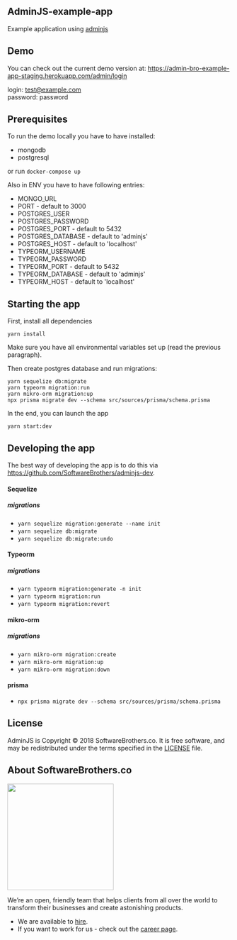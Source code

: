 ## AdminJS-example-app

Example application using [adminjs](https://github.com/SoftwareBrothers/adminjs)

## Demo

You can check out the current demo version at: https://admin-bro-example-app-staging.herokuapp.com/admin/login

login: test@example.com  
password: password

## Prerequisites

To run the demo locally you have to have installed:

* mongodb
* postgresql

or run `docker-compose up`

Also in ENV you have to have following entries:

* MONGO_URL
* PORT - default to 3000
* POSTGRES_USER
* POSTGRES_PASSWORD
* POSTGRES_PORT - default to 5432
* POSTGRES_DATABASE - default to 'adminjs'
* POSTGRES_HOST - default to 'localhost'
* TYPEORM_USERNAME
* TYPEORM_PASSWORD
* TYPEORM_PORT - default to 5432
* TYPEORM_DATABASE - default to 'adminjs'
* TYPEORM_HOST - default to 'localhost'

## Starting the app

First, install all dependencies

```
yarn install
```

Make sure you have all environmental variables set up (read the previous paragraph).

Then create postgres database and run migrations:

```
yarn sequelize db:migrate
yarn typeorm migration:run
yarn mikro-orm migration:up
npx prisma migrate dev --schema src/sources/prisma/schema.prisma
```

In the end, you can launch the app

```
yarn start:dev
```

## Developing the app

The best way of developing the app is to do this via https://github.com/SoftwareBrothers/adminjs-dev.


#### Sequelize
##### migrations
- `yarn sequelize migration:generate --name init`
- `yarn sequelize db:migrate`
- `yarn sequelize db:migrate:undo`

#### Typeorm
##### migrations
- `yarn typeorm migration:generate -n init`
- `yarn typeorm migration:run`
- `yarn typeorm migration:revert`


#### mikro-orm
##### migrations
- `yarn mikro-orm migration:create`
- `yarn mikro-orm migration:up`
- `yarn mikro-orm migration:down`

#### prisma
- `npx prisma migrate dev --schema src/sources/prisma/schema.prisma`

## License

AdminJS is Copyright © 2018 SoftwareBrothers.co. It is free software, and may be redistributed under the terms specified in the [LICENSE](LICENSE) file.

## About SoftwareBrothers.co

<img src="https://softwarebrothers.co/assets/images/software-brothers-logo-full.svg" width=240>

We’re an open, friendly team that helps clients from all over the world to transform their businesses and create astonishing products.

* We are available to [hire](https://softwarebrothers.co/contact).
* If you want to work for us - check out the [career page](https://softwarebrothers.co/career).
